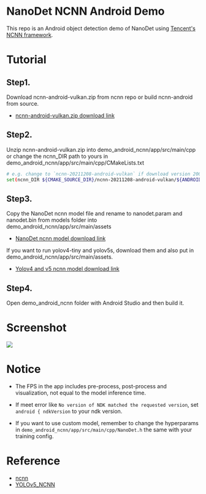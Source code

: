 # NanoDet NCNN Android Demo

This repo is an Android object detection demo of NanoDet using
[Tencent's NCNN framework](https://github.com/Tencent/ncnn).

# Tutorial

## Step1.

Download ncnn-android-vulkan.zip from ncnn repo or build ncnn-android from source.

- [ncnn-android-vulkan.zip download link](https://github.com/Tencent/ncnn/releases)

## Step2.

Unzip ncnn-android-vulkan.zip into demo_android_ncnn/app/src/main/cpp or change the ncnn_DIR path to yours in demo_android_ncnn/app/src/main/cpp/CMakeLists.txt

```bash
# e.g. change to `ncnn-20211208-android-vulkan` if download version 200211208
set(ncnn_DIR ${CMAKE_SOURCE_DIR}/ncnn-20211208-android-vulkan/${ANDROID_ABI}/lib/cmake/ncnn)
```

## Step3.

Copy the NanoDet ncnn model file and rename to nanodet.param and nanodet.bin from models folder into demo_android_ncnn/app/src/main/assets

- [NanoDet ncnn model download link](https://drive.google.com/file/d/1cuVBJiFKwyq1-l3AwHoP2boTesUQP-6K/view?usp=sharing)

If you want to run yolov4-tiny and yolov5s, download them and also put in demo_android_ncnn/app/src/main/assets.

- [Yolov4 and v5 ncnn model download link](https://drive.google.com/file/d/1Qk_1fDvOcFmNppDnaMFW-xFpMgLDyeAs/view?usp=sharing)

## Step4.

Open demo_android_ncnn folder with Android Studio and then build it.

# Screenshot

![](Android_demo.jpg)

# Notice

- The FPS in the app includes pre-process, post-process and visualization, not equal to the model inference time.

- If meet error like `No version of NDK matched the requested version`, set `android { ndkVersion` to your ndk version.

- If you want to use custom model, remember to change the hyperparams in `demo_android_ncnn/app/src/main/cpp/NanoDet.h` the same with your training config.

# Reference

- [ncnn](https://github.com/tencent/ncnn)
- [YOLOv5_NCNN](https://github.com/WZTENG/YOLOv5_NCNN)
